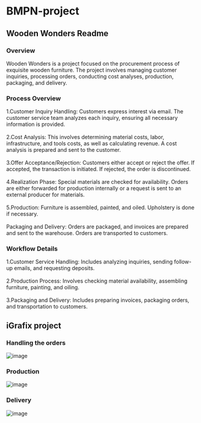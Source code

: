 # BMPN-project
## Wooden Wonders Readme
### Overview
Wooden Wonders is a project focused on the procurement process of exquisite wooden furniture. The project involves managing customer inquiries, processing orders, conducting cost analyses, production, packaging, and delivery.

### Process Overview
1.Customer Inquiry Handling: Customers express interest via email. The customer service team analyzes each inquiry, ensuring all necessary information is provided.
\
\
2.Cost Analysis: This involves determining material costs, labor, infrastructure, and tools costs, as well as calculating revenue. A cost analysis is prepared and sent to the customer.
\
\
3.Offer Acceptance/Rejection: Customers either accept or reject the offer. If accepted, the transaction is initiated. If rejected, the order is discontinued.
\
\
4.Realization Phase: Special materials are checked for availability. Orders are either forwarded for production internally or a request is sent to an external producer for materials.
\
\
5.Production: Furniture is assembled, painted, and oiled. Upholstery is done if necessary.
\
\
Packaging and Delivery: Orders are packaged, and invoices are prepared and sent to the warehouse. Orders are transported to customers.

### Workflow Details 
1.Customer Service Handling: Includes analyzing inquiries, sending follow-up emails, and requesting deposits.
\
\
2.Production Process: Involves checking material availability, assembling furniture, painting, and oiling.
\
\
3.Packaging and Delivery: Includes preparing invoices, packaging orders, and transportation to customers.

## iGrafix project
### Handling the orders
![image](https://github.com/JulitaBussler/BMPN-project/assets/166449179/b407213c-35b7-42a3-b624-e444e6987058)
### Production
![image](https://github.com/JulitaBussler/BMPN-project/assets/166449179/5cf20284-255f-4ea2-b5cd-c2a746936436)
### Delivery
![image](https://github.com/JulitaBussler/BMPN-project/assets/166449179/52356b0f-76e2-4606-b6b3-07929b98074c)
